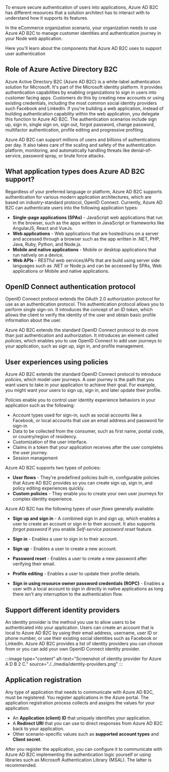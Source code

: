 To ensure secure authentication of users into applications, Azure AD B2C has different resources that a solution architect has to interact with to understand how it supports its features.

In the eCommerce organization scenario, your organization needs to use Azure AD B2C to manage customer identities and authentication journey in your Node web application.

Here you'll learn about the components that Azure AD B2C uses to support user authentication

## Role of Azure Active Directory B2C

Azure Active Directory B2C (Azure AD B2C) is a white-label authentication solution for Microsoft. It's part of the Microsoft identity platform. It provides authentication capabilities by enabling organizations to sign in users into customer facing apps. Customers do this by creating new accounts or using existing credentials, including the most common social identity providers such Facebook and LinkedIn. If you're building a web application, instead of building authentication capability within the web application, you delegate this function to Azure AD B2C. The authentication scenarios include sign up, sign in, single sign on, sign out, forgot password, change password, multifactor authentication, profile editing and progressive profiling.

Azure AD B2C can support millions of users and billions of authentications per day. It also takes care of the scaling and safety of the authentication platform, monitoring, and automatically handling threats like denial-of-service, password spray, or brute force attacks.  

## What application types does Azure AD B2C support?

Regardless of your preferred language or platform, Azure AD B2C supports authentication for various modern application architectures, which are based on industry-standard protocol, OpenID Connect. Currently, Azure AD B2C can authenticate users into the following application types:

* **Single-page applications (SPAs)** - JavaScript web applications that run in the browser, such as the apps written in JavaScript or frameworks like AngularJS, React and VueJs.
* **Web applications** - Web applications that are hosted/runs on a server and accessed through a browser such as the app written in .NET, PHP, Java, Ruby, Python, and Node.js.
* **Mobile and native applications** -  Mobile or desktop applications that run natively on a device.
* **Web APIs** - RESTful web services/APIs that are build using server side languages such as .NET or Node.js and can be accessed by SPAs, Web applications or Mobile and native applications.

## OpenID Connect authentication protocol

OpenID Connect protocol extends the OAuth 2.0 authorization protocol for use as an authentication protocol. This authentication protocol allows you to perform single sign-on. It introduces the concept of an *ID token*, which allows the client to verify the identity of the user and obtain basic profile information about the user.

Azure AD B2C extends the standard OpenID Connect protocol to do more than just authentication and authorization. It introduces an element called *policies*, which enables you to use OpenID Connect to add user journeys to your application, such as sign up, sign in, and profile management.

## User experiences using policies

Azure AD B2C extends the standard OpenID Connect protocol to introduce *policies*, which model user journeys. A user journey is the path that you want users to take in your application to achieve their goal. For example, you might want your users to sign up, sign in, and later update their profile.

Policies enable you to control user identity experience behaviors in your application such as the following:

* Account types used for sign-in, such as social accounts like a Facebook, or local accounts that use an email address and password for sign-in
* Data to be collected from the consumer, such as first name, postal code, or country/region of residency.
* Customization of the user interface.
* Claims in a token that your application receives after the user completes the user journey.
* Session management

Azure AD B2C supports two types of policies:

* **User flows** - They're predefined policies built-in, configurable policies that Azure AD B2C provides so you can create sign up, sign in, and policy editing experiences quickly.
* **Custom policies** - They enable you to create your own user journeys for complex identity experience.

Azure AD B2C has the following types of *user flows* generally available:

* **Sign up and sign in** - A combined sign in and sign up, which enables a user to create an account or sign in to their account. It also supports *forgot password* if you enable *Self-service password reset* feature.

* **Sign in** - Enables a user to sign in to their account.

* **Sign up** - Enables a user to create a new account.

* **Password reset** - Enables a user to create a new password after verifying their email.

* **Profile editing** - Enables a user to update their profile details.

* **Sign in using resource owner password credentials (ROPC)** - Enables a user with a local account to sign in directly in native applications as long there isn't any interruption to the authentication flow.

## Support different identity providers

An identity provider is the method you use to allow users to be authenticated into your application. Users can create an account that is local to Azure AD B2C by using their email address, username, user ID or phone number, or use their existing social identities such as Facebook or LinkedIn. Azure AD B2C provides a list of identity providers you can choose from or you can add your own OpenID Connect identity provider.

:::image type="content" alt-text="Screenshot of identity provider for Azure A D B 2 C." source="./../media/identity-providers.png" :::

## Application registration

Any type of application that needs to communicate with Azure AD B2C, must be registered. You register applications in the Azure portal. The application registration process collects and assigns the values for your application:

* An **Application (client) ID** that uniquely identifies your application.
* A **Redirect URI** that you can use to direct responses from Azure AD B2C back to your application.
* Other scenario-specific values such as **supported account types** and **Client secret**.

After you register the application, you can configure it to communicate with Azure AD B2C implementing the authentication logic yourself or using libraries such as Microsoft Authentication Library (MSAL). The latter is recommended.

